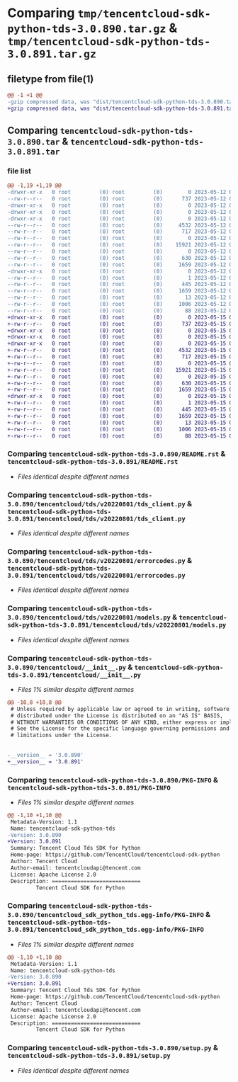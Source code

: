 # Comparing `tmp/tencentcloud-sdk-python-tds-3.0.890.tar.gz` & `tmp/tencentcloud-sdk-python-tds-3.0.891.tar.gz`

## filetype from file(1)

```diff
@@ -1 +1 @@
-gzip compressed data, was "dist/tencentcloud-sdk-python-tds-3.0.890.tar", last modified: Fri May 12 04:08:56 2023, max compression
+gzip compressed data, was "dist/tencentcloud-sdk-python-tds-3.0.891.tar", last modified: Mon May 15 04:41:25 2023, max compression
```

## Comparing `tencentcloud-sdk-python-tds-3.0.890.tar` & `tencentcloud-sdk-python-tds-3.0.891.tar`

### file list

```diff
@@ -1,19 +1,19 @@
-drwxr-xr-x   0 root         (0) root         (0)        0 2023-05-12 04:08:56.000000 tencentcloud-sdk-python-tds-3.0.890/
--rw-r--r--   0 root         (0) root         (0)      737 2023-05-12 04:08:56.000000 tencentcloud-sdk-python-tds-3.0.890/README.rst
-drwxr-xr-x   0 root         (0) root         (0)        0 2023-05-12 04:08:56.000000 tencentcloud-sdk-python-tds-3.0.890/tencentcloud/
-drwxr-xr-x   0 root         (0) root         (0)        0 2023-05-12 04:08:56.000000 tencentcloud-sdk-python-tds-3.0.890/tencentcloud/tds/
-drwxr-xr-x   0 root         (0) root         (0)        0 2023-05-12 04:08:56.000000 tencentcloud-sdk-python-tds-3.0.890/tencentcloud/tds/v20220801/
--rw-r--r--   0 root         (0) root         (0)     4532 2023-05-12 04:08:56.000000 tencentcloud-sdk-python-tds-3.0.890/tencentcloud/tds/v20220801/tds_client.py
--rw-r--r--   0 root         (0) root         (0)      717 2023-05-12 04:08:56.000000 tencentcloud-sdk-python-tds-3.0.890/tencentcloud/tds/v20220801/errorcodes.py
--rw-r--r--   0 root         (0) root         (0)        0 2023-05-12 04:08:56.000000 tencentcloud-sdk-python-tds-3.0.890/tencentcloud/tds/v20220801/__init__.py
--rw-r--r--   0 root         (0) root         (0)    15921 2023-05-12 04:08:56.000000 tencentcloud-sdk-python-tds-3.0.890/tencentcloud/tds/v20220801/models.py
--rw-r--r--   0 root         (0) root         (0)        0 2023-05-12 04:08:56.000000 tencentcloud-sdk-python-tds-3.0.890/tencentcloud/tds/__init__.py
--rw-r--r--   0 root         (0) root         (0)      630 2023-05-12 04:08:56.000000 tencentcloud-sdk-python-tds-3.0.890/tencentcloud/__init__.py
--rw-r--r--   0 root         (0) root         (0)     1659 2023-05-12 04:08:56.000000 tencentcloud-sdk-python-tds-3.0.890/PKG-INFO
-drwxr-xr-x   0 root         (0) root         (0)        0 2023-05-12 04:08:56.000000 tencentcloud-sdk-python-tds-3.0.890/tencentcloud_sdk_python_tds.egg-info/
--rw-r--r--   0 root         (0) root         (0)        1 2023-05-12 04:08:56.000000 tencentcloud-sdk-python-tds-3.0.890/tencentcloud_sdk_python_tds.egg-info/dependency_links.txt
--rw-r--r--   0 root         (0) root         (0)      445 2023-05-12 04:08:56.000000 tencentcloud-sdk-python-tds-3.0.890/tencentcloud_sdk_python_tds.egg-info/SOURCES.txt
--rw-r--r--   0 root         (0) root         (0)     1659 2023-05-12 04:08:56.000000 tencentcloud-sdk-python-tds-3.0.890/tencentcloud_sdk_python_tds.egg-info/PKG-INFO
--rw-r--r--   0 root         (0) root         (0)       13 2023-05-12 04:08:56.000000 tencentcloud-sdk-python-tds-3.0.890/tencentcloud_sdk_python_tds.egg-info/top_level.txt
--rw-r--r--   0 root         (0) root         (0)     1006 2023-05-12 04:08:56.000000 tencentcloud-sdk-python-tds-3.0.890/setup.py
--rw-r--r--   0 root         (0) root         (0)       88 2023-05-12 04:08:56.000000 tencentcloud-sdk-python-tds-3.0.890/setup.cfg
+drwxr-xr-x   0 root         (0) root         (0)        0 2023-05-15 04:41:25.000000 tencentcloud-sdk-python-tds-3.0.891/
+-rw-r--r--   0 root         (0) root         (0)      737 2023-05-15 04:41:25.000000 tencentcloud-sdk-python-tds-3.0.891/README.rst
+drwxr-xr-x   0 root         (0) root         (0)        0 2023-05-15 04:41:25.000000 tencentcloud-sdk-python-tds-3.0.891/tencentcloud/
+drwxr-xr-x   0 root         (0) root         (0)        0 2023-05-15 04:41:25.000000 tencentcloud-sdk-python-tds-3.0.891/tencentcloud/tds/
+drwxr-xr-x   0 root         (0) root         (0)        0 2023-05-15 04:41:25.000000 tencentcloud-sdk-python-tds-3.0.891/tencentcloud/tds/v20220801/
+-rw-r--r--   0 root         (0) root         (0)     4532 2023-05-15 04:41:25.000000 tencentcloud-sdk-python-tds-3.0.891/tencentcloud/tds/v20220801/tds_client.py
+-rw-r--r--   0 root         (0) root         (0)      717 2023-05-15 04:41:25.000000 tencentcloud-sdk-python-tds-3.0.891/tencentcloud/tds/v20220801/errorcodes.py
+-rw-r--r--   0 root         (0) root         (0)        0 2023-05-15 04:41:25.000000 tencentcloud-sdk-python-tds-3.0.891/tencentcloud/tds/v20220801/__init__.py
+-rw-r--r--   0 root         (0) root         (0)    15921 2023-05-15 04:41:25.000000 tencentcloud-sdk-python-tds-3.0.891/tencentcloud/tds/v20220801/models.py
+-rw-r--r--   0 root         (0) root         (0)        0 2023-05-15 04:41:25.000000 tencentcloud-sdk-python-tds-3.0.891/tencentcloud/tds/__init__.py
+-rw-r--r--   0 root         (0) root         (0)      630 2023-05-15 04:41:25.000000 tencentcloud-sdk-python-tds-3.0.891/tencentcloud/__init__.py
+-rw-r--r--   0 root         (0) root         (0)     1659 2023-05-15 04:41:25.000000 tencentcloud-sdk-python-tds-3.0.891/PKG-INFO
+drwxr-xr-x   0 root         (0) root         (0)        0 2023-05-15 04:41:25.000000 tencentcloud-sdk-python-tds-3.0.891/tencentcloud_sdk_python_tds.egg-info/
+-rw-r--r--   0 root         (0) root         (0)        1 2023-05-15 04:41:25.000000 tencentcloud-sdk-python-tds-3.0.891/tencentcloud_sdk_python_tds.egg-info/dependency_links.txt
+-rw-r--r--   0 root         (0) root         (0)      445 2023-05-15 04:41:25.000000 tencentcloud-sdk-python-tds-3.0.891/tencentcloud_sdk_python_tds.egg-info/SOURCES.txt
+-rw-r--r--   0 root         (0) root         (0)     1659 2023-05-15 04:41:25.000000 tencentcloud-sdk-python-tds-3.0.891/tencentcloud_sdk_python_tds.egg-info/PKG-INFO
+-rw-r--r--   0 root         (0) root         (0)       13 2023-05-15 04:41:25.000000 tencentcloud-sdk-python-tds-3.0.891/tencentcloud_sdk_python_tds.egg-info/top_level.txt
+-rw-r--r--   0 root         (0) root         (0)     1006 2023-05-15 04:41:25.000000 tencentcloud-sdk-python-tds-3.0.891/setup.py
+-rw-r--r--   0 root         (0) root         (0)       88 2023-05-15 04:41:25.000000 tencentcloud-sdk-python-tds-3.0.891/setup.cfg
```

### Comparing `tencentcloud-sdk-python-tds-3.0.890/README.rst` & `tencentcloud-sdk-python-tds-3.0.891/README.rst`

 * *Files identical despite different names*

### Comparing `tencentcloud-sdk-python-tds-3.0.890/tencentcloud/tds/v20220801/tds_client.py` & `tencentcloud-sdk-python-tds-3.0.891/tencentcloud/tds/v20220801/tds_client.py`

 * *Files identical despite different names*

### Comparing `tencentcloud-sdk-python-tds-3.0.890/tencentcloud/tds/v20220801/errorcodes.py` & `tencentcloud-sdk-python-tds-3.0.891/tencentcloud/tds/v20220801/errorcodes.py`

 * *Files identical despite different names*

### Comparing `tencentcloud-sdk-python-tds-3.0.890/tencentcloud/tds/v20220801/models.py` & `tencentcloud-sdk-python-tds-3.0.891/tencentcloud/tds/v20220801/models.py`

 * *Files identical despite different names*

### Comparing `tencentcloud-sdk-python-tds-3.0.890/tencentcloud/__init__.py` & `tencentcloud-sdk-python-tds-3.0.891/tencentcloud/__init__.py`

 * *Files 1% similar despite different names*

```diff
@@ -10,8 +10,8 @@
 # Unless required by applicable law or agreed to in writing, software
 # distributed under the License is distributed on an "AS IS" BASIS,
 # WITHOUT WARRANTIES OR CONDITIONS OF ANY KIND, either express or implied.
 # See the License for the specific language governing permissions and
 # limitations under the License.
 
 
-__version__ = '3.0.890'
+__version__ = '3.0.891'
```

### Comparing `tencentcloud-sdk-python-tds-3.0.890/PKG-INFO` & `tencentcloud-sdk-python-tds-3.0.891/PKG-INFO`

 * *Files 1% similar despite different names*

```diff
@@ -1,10 +1,10 @@
 Metadata-Version: 1.1
 Name: tencentcloud-sdk-python-tds
-Version: 3.0.890
+Version: 3.0.891
 Summary: Tencent Cloud Tds SDK for Python
 Home-page: https://github.com/TencentCloud/tencentcloud-sdk-python
 Author: Tencent Cloud
 Author-email: tencentcloudapi@tencent.com
 License: Apache License 2.0
 Description: ============================
         Tencent Cloud SDK for Python
```

### Comparing `tencentcloud-sdk-python-tds-3.0.890/tencentcloud_sdk_python_tds.egg-info/PKG-INFO` & `tencentcloud-sdk-python-tds-3.0.891/tencentcloud_sdk_python_tds.egg-info/PKG-INFO`

 * *Files 1% similar despite different names*

```diff
@@ -1,10 +1,10 @@
 Metadata-Version: 1.1
 Name: tencentcloud-sdk-python-tds
-Version: 3.0.890
+Version: 3.0.891
 Summary: Tencent Cloud Tds SDK for Python
 Home-page: https://github.com/TencentCloud/tencentcloud-sdk-python
 Author: Tencent Cloud
 Author-email: tencentcloudapi@tencent.com
 License: Apache License 2.0
 Description: ============================
         Tencent Cloud SDK for Python
```

### Comparing `tencentcloud-sdk-python-tds-3.0.890/setup.py` & `tencentcloud-sdk-python-tds-3.0.891/setup.py`

 * *Files identical despite different names*

